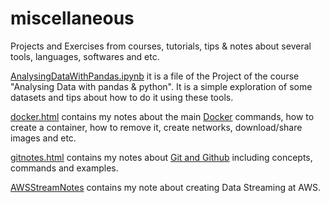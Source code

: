# miscellaneous
Projects and Exercises from courses, tutorials, tips & notes about several tools, languages, softwares and etc.

[AnalysingDataWithPandas.ipynb](https://rpubs.com/natmurad/pandasdataanalysis) it is a file of the Project of the course "Analysing Data with pandas & python". It is a simple exploration of some datasets and tips about how to do it using these tools.

[docker.html](https://htmlpreview.github.io/?https://github.com/natmurad/miscellaneous/blob/main/dockernotes.html) contains my notes about the main [Docker](www.docker.com) commands, how to create a container, how to remove it, create networks, download/share images and etc.

[gitnotes.html](https://htmlpreview.github.io/?https://github.com/natmurad/miscellaneous/blob/main/gitnotes.html) contains my notes about [Git and Github](www.github.com) including concepts, commands and examples.

[AWSStreamNotes](https://htmlpreview.github.io/?https://github.com/natmurad/miscellaneous/blob/main/AWSStreamNotes.html) contains my note about creating Data Streaming at AWS.
